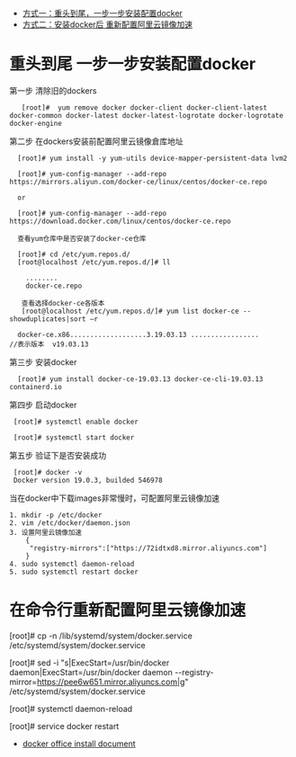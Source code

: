 * [方式一：重头到尾，一步一步安装配置docker](#重头到尾-一步一步安装配置docker)
* [方式二：安装docker后 重新配置阿里云镜像加速](#在命令行重新配置阿里云镜像加速)


# 重头到尾 一步一步安装配置docker

第一步  清除旧的dockers

       [root]#  yum remove docker docker-client docker-client-latest docker-common docker-latest docker-latest-logrotate docker-logrotate docker-engine

第二步 在dockers安装前配置阿里云镜像倉库地址

      [root]# yum install -y yum-utils device-mapper-persistent-data lvm2

      [root]# yum-config-manager --add-repo https://mirrors.aliyun.com/docker-ce/linux/centos/docker-ce.repo
      
      or
      
      [root]# yum-config-manager --add-repo https://download.docker.com/linux/centos/docker-ce.repo
      
      查看yum仓库中是否安装了docker-ce仓库
      
      [root]# cd /etc/yum.repos.d/
      [root@localhost /etc/yum.repos.d/]# ll
      
        ........
        docker-ce.repo
      
       查看选择docker-ce各版本
       [root@localhost /etc/yum.repos.d/]# yum list docker-ce --showduplicates|sort –r
       
      docker-ce.x86...................3.19.03.13 .................       //表示版本  v19.03.13
       

第三步 安装docker

      [root]# yum install docker-ce-19.03.13 docker-ce-cli-19.03.13 containerd.io

第四步 启动docker
     
     [root]# systemctl enable docker
     
     [root]# systemctl start docker

第五步 验证下是否安装成功

     [root]# docker -v
     Docker version 19.0.3, builded 546978


当在docker中下载images非常慢时，可配置阿里云镜像加速

    1. mkdir -p /etc/docker
    2. vim /etc/docker/daemon.json
    3. 设置阿里云镜像加速
        {
         "registry-mirrors":["https://72idtxd8.mirror.aliyuncs.com"]
        }
    4. sudo systemctl daemon-reload
    5. sudo systemctl restart docker
    
# 在命令行重新配置阿里云镜像加速

    
   [root]# cp -n /lib/systemd/system/docker.service /etc/systemd/system/docker.service
   
   [root]# sed -i "s|ExecStart=/usr/bin/docker daemon|ExecStart=/usr/bin/docker daemon --registry-mirror=https://pee6w651.mirror.aliyuncs.com|g" /etc/systemd/system/docker.service
   
   [root]# systemctl daemon-reload
   
   [root]# service docker restart



* [docker office install  document](https://docs.docker.com/install/linux/docker-ce/centos/)
